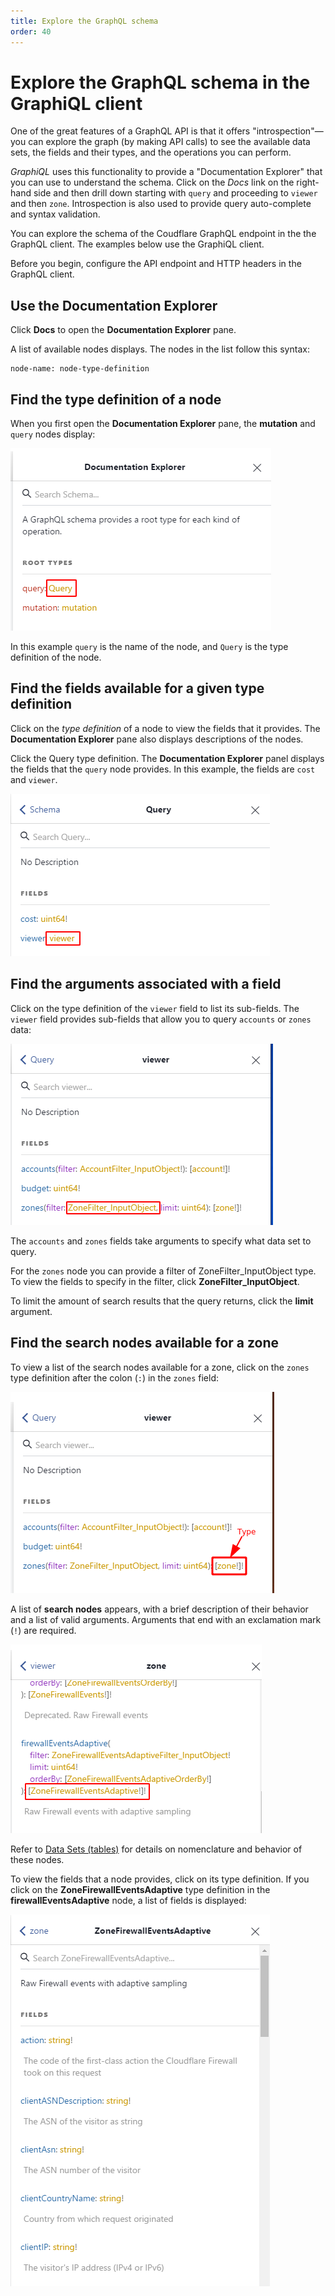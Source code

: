 ```yaml
---
title: Explore the GraphQL schema
order: 40
---
```


# Explore the GraphQL schema in the GraphiQL client

One of the great features of a GraphQL API is that it offers "introspection"—you can explore the graph (by making API calls) to see the available data sets, the fields and their types, and the operations you can perform.

_GraphiQL_ uses this functionality to provide a "Documentation Explorer" that you can use to understand the schema. Click on the _Docs_ link on the right-hand side and then drill down starting with `query` and proceeding to `viewer` and then `zone`. Introspection is also used to provide query auto-complete and syntax validation.

You can explore the schema of the Coudflare GraphQL endpoint in the the GraphQL client. The examples below use the GraphiQL client.

Before you begin, configure the API endpoint and HTTP headers in the GraphQL client.

## Use the Documentation Explorer

Click **Docs** to open the **Documentation Explorer** pane.

A list of available nodes displays. The nodes in the list follow this syntax:

```
node-name: node-type-definition
```

## Find the type definition of a node

When you first open the **Documentation Explorer** pane, the **mutation** and `query` nodes display:

![Mutation and query nodes](../../static/images/docs-query.png)

In this example `query` is the name of the node, and `Query` is the type definition of the node.

## Find the fields available for a given type definition

Click on the _type definition_ of a node to view the fields that it provides. The **Documentation Explorer** pane also displays descriptions of the nodes.

Click the Query type definition. The **Documentation Explorer** panel displays the fields that the `query` node provides. In this example, the fields are `cost` and `viewer`.

![Cost and viewer fields](../../static/images/docs-viewer.png)

## Find the arguments associated with a field

Click on the type definition of the `viewer` field to list its sub-fields. The `viewer` field provides sub-fields that allow you to query `accounts` or `zones` data:

![viewer fields](../../static/images/docs-zone-filter.png)

The `accounts` and `zones` fields take arguments to specify what data set to query.

For the `zones` node you can provide a filter of ZoneFilter_InputObject type. To view the fields to specify in the filter, click **ZoneFilter_InputObject**.

To limit the amount of search results that the query returns, click the **limit** argument.

## Find the search nodes available for a zone

To view a list of the search nodes available for a zone, click on the `zones` type definition after the colon (`:`) in the `zones` field:

![Zones type definition](../../static/images/docs-zone.png)

A list of **search nodes** appears, with a brief description of their behavior and a list of valid arguments. Arguments that end with an exclamation mark (`!`) are required.

![Search nodes](../../static/images/docs-fw-data-set.png)

Refer to [Data Sets (tables)](/graphql-api/features/data-sets) for details on nomenclature and behavior of these nodes.

To view the fields that a node provides, click on its type definition. If you click on the **ZoneFirewallEventsAdaptive** type definition in the  **firewallEventsAdaptive** node, a list of fields is displayed:

![ZoneFirewallEventsAdaptive type definition](../../static/images/docs-fw-fields-list.png)
